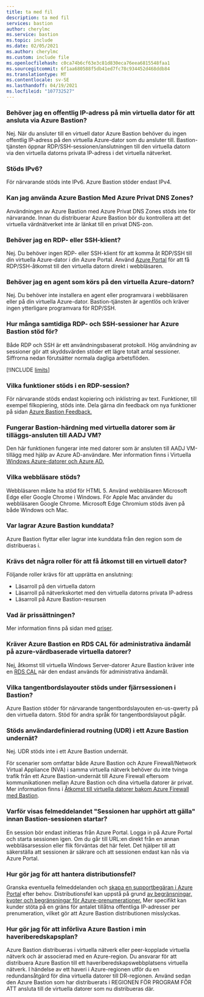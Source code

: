 ```yaml
---
title: ta med fil
description: ta med fil
services: bastion
author: cherylmc
ms.service: bastion
ms.topic: include
ms.date: 02/05/2021
ms.author: cherylmc
ms.custom: include file
ms.openlocfilehash: c0ca74b6cf63e3c81d830eca76eea6815548faa1
ms.sourcegitcommit: 6f1aa680588f5db41ed7fc78c934452d468ddb84
ms.translationtype: MT
ms.contentlocale: sv-SE
ms.lasthandoff: 04/19/2021
ms.locfileid: "107732527"
---
```

### <a name="do-i-need-a-public-ip-on-my-virtual-machine-to-connect-via-azure-bastion"></a><a name="publicip"></a>Behöver jag en offentlig IP-adress på min virtuella dator för att ansluta via Azure Bastion?

Nej. När du ansluter till en virtuell dator Azure Bastion behöver du ingen offentlig IP-adress på den virtuella Azure-dator som du ansluter till. Bastion-tjänsten öppnar RDP/SSH-sessionen/anslutningen till den virtuella datorn via den virtuella datorns privata IP-adress i det virtuella nätverket.

### <a name="is-ipv6-supported"></a>Stöds IPv6?

För närvarande stöds inte IPv6. Azure Bastion stöder endast IPv4.

### <a name="can-i-use-azure-bastion-with-azure-private-dns-zones"></a>Kan jag använda Azure Bastion Med Azure Privat DNS Zones?

Användningen av Azure Bastion med Azure Privat DNS Zones stöds inte för närvarande. Innan du distribuerar Azure Bastion bör du kontrollera att det virtuella värdnätverket inte är länkat till en privat DNS-zon.

### <a name="do-i-need-an-rdp-or-ssh-client"></a><a name="rdpssh"></a>Behöver jag en RDP- eller SSH-klient?

Nej. Du behöver ingen RDP- eller SSH-klient för att komma åt RDP/SSH till din virtuella Azure-dator i din Azure Portal. Använd [Azure Portal](https://portal.azure.com) för att få RDP/SSH-åtkomst till den virtuella datorn direkt i webbläsaren.

### <a name="do-i-need-an-agent-running-in-the-azure-virtual-machine"></a><a name="agent"></a>Behöver jag en agent som körs på den virtuella Azure-datorn?

Nej. Du behöver inte installera en agent eller programvara i webbläsaren eller på din virtuella Azure-dator. Bastion-tjänsten är agentlös och kräver ingen ytterligare programvara för RDP/SSH.

### <a name="how-many-concurrent-rdp-and-ssh-sessions-does-each-azure-bastion-support"></a><a name="limits"></a>Hur många samtidiga RDP- och SSH-sessioner har Azure Bastion stöd för?

Både RDP och SSH är ett användningsbaserat protokoll. Hög användning av sessioner gör att skyddsvärden stöder ett lägre totalt antal sessioner. Siffrorna nedan förutsätter normala dagliga arbetsflöden.

[!INCLUDE [limits](bastion-limits.md)]

### <a name="what-features-are-supported-in-an-rdp-session"></a><a name="rdpfeaturesupport"></a>Vilka funktioner stöds i en RDP-session?

För närvarande stöds endast kopiering och inklistring av text. Funktioner, till exempel filkopiering, stöds inte. Dela gärna din feedback om nya funktioner på sidan [Azure Bastion Feedback.](https://feedback.azure.com/forums/217313-networking?category_id=367303)

### <a name="does-bastion-hardening-work-with-aadj-vm-extension-joined-vms"></a><a name="aadj"></a>Fungerar Bastion-härdning med virtuella datorer som är tilläggs-ansluten till AADJ VM?

Den här funktionen fungerar inte med datorer som är ansluten till AADJ VM-tillägg med hjälp av Azure AD-användare. Mer information finns i Virtuella [Windows Azure-datorer och Azure AD.](../articles/active-directory/devices/howto-vm-sign-in-azure-ad-windows.md#requirements)

### <a name="which-browsers-are-supported"></a><a name="browsers"></a>Vilka webbläsare stöds?

Webbläsaren måste ha stöd för HTML 5. Använd webbläsaren Microsoft Edge eller Google Chrome i Windows. För Apple Mac använder du webbläsaren Google Chrome. Microsoft Edge Chromium stöds även på både Windows och Mac.

### <a name="where-does-azure-bastion-store-customer-data"></a><a name="data"></a>Var lagrar Azure Bastion kunddata?

Azure Bastion flyttar eller lagrar inte kunddata från den region som de distribueras i.

### <a name="are-any-roles-required-to-access-a-virtual-machine"></a><a name="roles"></a>Krävs det några roller för att få åtkomst till en virtuell dator?

Följande roller krävs för att upprätta en anslutning:

* Läsarroll på den virtuella datorn
* Läsarroll på nätverkskortet med den virtuella datorns privata IP-adress
* Läsarroll på Azure Bastion-resursen

### <a name="what-is-the-pricing"></a><a name="pricingpage"></a>Vad är prissättningen?

Mer information finns på sidan med [priser](https://aka.ms/BastionHostPricing).

### <a name="does-azure-bastion-require-an-rds-cal-for-administrative-purposes-on-azure-hosted-vms"></a><a name="rdscal"></a>Kräver Azure Bastion en RDS CAL för administrativa ändamål på azure-värdbaserade virtuella datorer?

Nej, åtkomst till virtuella Windows Server-datorer Azure Bastion kräver inte en [RDS CAL](https://www.microsoft.com/p/windows-server-remote-desktop-services-cal/dg7gmgf0dvsv?activetab=pivot:overviewtab) när den endast används för administrativa ändamål.

### <a name="which-keyboard-layouts-are-supported-during-the-bastion-remote-session"></a><a name="keyboard"></a>Vilka tangentbordslayouter stöds under fjärrsessionen i Bastion?

Azure Bastion stöder för närvarande tangentbordslayouten en-us-qwerty på den virtuella datorn.  Stöd för andra språk för tangentbordslayout pågår.

### <a name="is-user-defined-routing-udr-supported-on-an-azure-bastion-subnet"></a><a name="udr"></a>Stöds användardefinierad routning (UDR) i ett Azure Bastion undernät?

Nej. UDR stöds inte i ett Azure Bastion undernät.

För scenarier som omfattar både Azure Bastion och Azure Firewall/Network Virtual Appliance (NVA) i samma virtuella nätverk behöver du inte tvinga trafik från ett Azure Bastion-undernät till Azure Firewall eftersom kommunikationen mellan Azure Bastion och dina virtuella datorer är privat. Mer information finns i [Åtkomst till virtuella datorer bakom Azure Firewall med Bastion](https://azure.microsoft.com/blog/accessing-virtual-machines-behind-azure-firewall-with-azure-bastion/).

### <a name="why-do-i-get-your-session-has-expired-error-message-before-the-bastion-session-starts"></a><a name="session"></a>Varför visas felmeddelandet "Sessionen har upphört att gälla" innan Bastion-sessionen startar?

En session bör endast initieras från Azure Portal. Logga in på Azure Portal och starta sessionen igen. Om du går till URL:en direkt från en annan webbläsarsession eller flik förväntas det här felet. Det hjälper till att säkerställa att sessionen är säkrare och att sessionen endast kan nås via Azure Portal.

### <a name="how-do-i-handle-deployment-failures"></a><a name="udr"></a>Hur gör jag för att hantera distributionsfel?

Granska eventuella felmeddelanden och [skapa en supportbegäran i Azure Portal](../articles/azure-portal/supportability/how-to-create-azure-support-request.md) efter behov. Distributionsfel kan uppstå på grund [av begränsningar, kvoter och begränsningar för Azure-prenumerationer.](../articles/azure-resource-manager/management/azure-subscription-service-limits.md) Mer specifikt kan kunder stöta på en gräns för antalet tillåtna offentliga IP-adresser per prenumeration, vilket gör att Azure Bastion distributionen misslyckas.

### <a name="how-do-i-incorporate-azure-bastion-in-my-disaster-recovery-plan"></a><a name="dr"></a>Hur gör jag för att införliva Azure Bastion i min haveriberedskapsplan?

Azure Bastion distribueras i virtuella nätverk eller peer-kopplade virtuella nätverk och är associerad med en Azure-region. Du ansvarar för att distribuera Azure Bastion till ett haveriberedskapswebbplatsens virtuella nätverk. I händelse av ett haveri i Azure-regionen utför du en redundansåtgärd för dina virtuella datorer till DR-regionen. Använd sedan den Azure Bastion som har distribuerats i REGIONEN FÖR PROGRAM FÖR ATT ansluta till de virtuella datorer som nu distribueras där.
